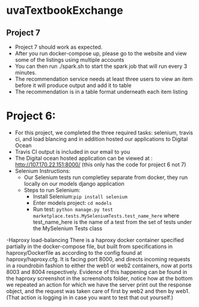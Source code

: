 # uvaTextbookExchange

## Project 7
- Project 7 should work as expected. 
- After you run docker-compose up, please go to the website and view some of the listings using multiple accounts
- You can then run ./spark.sh to start the spark job that will run every 3 minutes. 
- The recommendation service needs at least three users to view an item before it will produce output and add it to table
- The recommendation is in a table format underneath each item listing


# Project 6:
- For this project, we completed the three required tasks: selenium, travis ci, and load blancing and in addition hosted our applications to Digital Ocean
- Travis CI output is included in our email to you
- The Digital ocean hosted application can be viewed at : http://107.170.22.151:8000/ (this only has the code for project 6 not 7)
- Selenium Instructions:
  - Our Selenium tests run completley separate from docker, they run locally on our models django application
  - Steps to run Selenium:
    - Install Selenium:`pip install selenium`
    - Enter models project: `cd models`
    - Run test: `python manage.py test marketplace.tests.MySeleniumTests.test_name_here` where test_name_here is the name of a test from the set of tests under the MySelenium Tests class

-Haproxy load-balancing
  There is a haproxy docker container specified partially in the docker-compose file, but built from specifications in haproxy/Dockerfile as according to the config found at haproxy/haproxy.cfg. 
  It is facing port 8000, and directs incoming requests in a roundrobin fashion to either the web1 or web2 containers, now at ports 8003 and 8004 respectively. Evidence of this happening can be found in the haproxy screenshot in the screenshots folder, notice how at the bottom we repeated an action for which we have the server print out the response object, and the request was taken care of first by web2 and then by web1. (That action is logging in in case you want to test that out yourself.)
